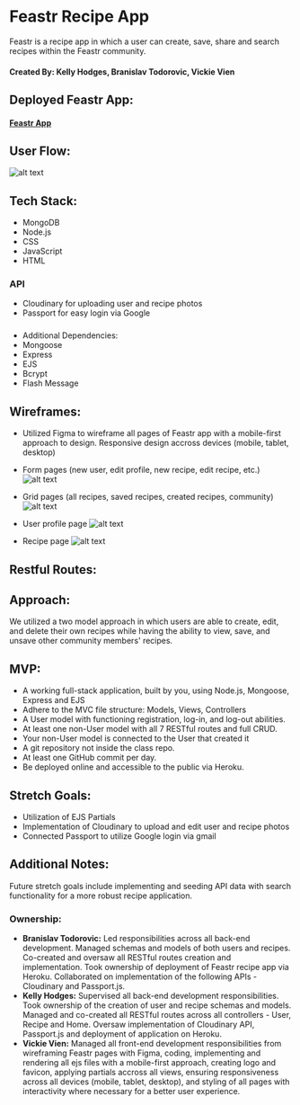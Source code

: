 # Feastr Recipe App
Feastr is a recipe app in which a user can create, save, share and search recipes within the Feastr community.

#### Created By: Kelly Hodges, Branislav Todorovic, Vickie Vien


## Deployed Feastr App:
#### [Feastr App](https://feastr.herokuapp.com/)


## User Flow:
![alt text](https://i.imgur.com/TqacmMv.png "recipe userflow")


## Tech Stack:
- MongoDB
- Node.js
- CSS
- JavaScript
- HTML


### API
- Cloudinary for uploading user and recipe photos
- Passport for easy login via Google


###
- Additional Dependencies:
- Mongoose
- Express
- EJS
- Bcrypt
- Flash Message


## Wireframes:
-  Utilized Figma to wireframe all pages of Feastr app with a mobile-first approach to design. Responsive design accross devices (mobile, tablet, desktop)


- Form pages (new user, edit profile, new recipe, edit recipe, etc.)
![alt text](https://i.imgur.com/Ef2xfHT.png "form page wireframes")


- Grid pages (all recipes, saved recipes, created recipes, community)
![alt text](https://i.imgur.com/CKgtefs.png "grid page wireframes")


- User profile page
![alt text](https://i.imgur.com/JtCwEvg.png "profile page wireframe")


- Recipe page
![alt text](https://i.imgur.com/hLdem17.png "recipe page wireframe")


## Restful Routes:



## Approach:
We utilized a two model approach in which users are able to create, edit, and delete their own recipes while having the ability to view, save, and unsave other community members' recipes.


## MVP:
- A working full-stack application, built by you, using Node.js, Mongoose, Express and EJS
- Adhere to the MVC file structure: Models, Views, Controllers
- A User model with functioning registration, log-in, and log-out abilities.
- At least one non-User model with all 7 RESTful routes and full CRUD.
- Your non-User model is connected to the User that created it
- A git repository not inside the class repo.
- At least one GitHub commit per day.
- Be deployed online and accessible to the public via Heroku.


## Stretch Goals:
- Utilization of EJS Partials
- Implementation of Cloudinary to upload and edit user and recipe photos
- Connected Passport to utilize Google login via gmail


## Additional Notes:
Future stretch goals include implementing and seeding API data with search functionality for a more robust recipe application.

### Ownership:
- **Branislav Todorovic:** Led responsibilities across all back-end development. Managed schemas and models of both users and recipes. Co-created and oversaw all RESTful routes creation and implementation. Took ownership of deployment of Feastr recipe app via Heroku. Collaborated  on implementation of the following APIs - Cloudinary and Passport.js.
- **Kelly Hodges:** Supervised all back-end development responsibilities. Took ownership of the creation of user and recipe schemas and models. Managed and co-created all RESTful routes across all controllers - User, Recipe and Home.  Oversaw implementation of Cloudinary API, Passport.js and deployment of application on Heroku. 
- **Vickie Vien:** Managed all front-end development responsibilities from wireframing Feastr pages with Figma, coding, implementing and rendering all ejs files with a mobile-first approach, creating logo and favicon, applying partials accross all views, ensuring responsiveness across all devices (mobile, tablet, desktop), and styling of all pages with interactivity where necessary for a better user experience.
